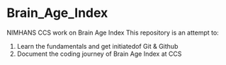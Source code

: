 # Brain_Age_Index
NIMHANS CCS work on Brain Age Index
This repository is an attempt to:
1) Learn the fundamentals and get initiatedof Git & Github
2) Document the coding journey of Brain Age Index at CCS 
